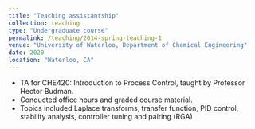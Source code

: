 ```yaml
---
title: "Teaching assistantship"
collection: teaching
type: "Undergraduate course"
permalink: /teaching/2014-spring-teaching-1
venue: "University of Waterloo, Department of Chemical Engineering"
date: 2020
location: "Waterloo, CA"
---
```

- TA for CHE420: Introduction to Process Control, taught by Professor Hector Budman.<br/>
- Conducted office hours and graded course material.
- Topics included Laplace transforms, transfer function, PID control, stability analysis, controller tuning and pairing (RGA)

